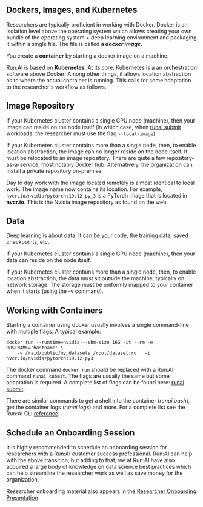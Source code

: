 ## Dockers, Images, and Kubernetes

Researchers are typically proficient in working with Docker. Docker is an isolation level above the operating system which allows creating your own bundle of the operating system + deep learning environment and packaging it within a single file. The file is called __a _docker image_.__

You create a __container__ by starting a docker image on a machine.

Run:AI is based on __Kubernetes__. At its core, Kubernetes is a an orchestration software above Docker: Among other things, it allows location abstraction as to where the actual container is running. This calls for some adaptation to the researcher's workflow as follows.

## Image Repository

If your Kubernetes cluster contains a single GPU node (machine), then your image can reside on the node itself (in which case, when [runai submit](../../Researcher/Command-Line-Interface-API-Reference/runai-submit.md) workloads, the researcher must use the flag ``--local-image``).

If your Kubernetes cluster contains more than a single node, then, to enable location abstraction, the image can no longer reside on the node itself.  It must be relocated to an image repository. There are quite a few repository-as-a-service, most notably <a href="https://hub.docker.com/" target="_self">Docker hub</a>. Alternatively, the organization can install a private repository on-premise.

Day to day work with the image located remotely is almost identical to local work. The image name now contains its location. For example, ``nvcr.io/nvidia/pytorch:19.12-py_3`` is a PyTorch image that is located in __nvcr.io__. This is the Nvidia image repository as found on the web. 

## Data

Deep learning is about data. It can be your code, the training data, saved checkpoints, etc.

If your Kubernetes cluster contains a single GPU node (machine), then your data can reside on the node itself.

If your Kubernetes cluster contains more than a single node, then, to enable location abstraction, the data must sit outside the machine, typically on network storage. The storage must be uniformly mapped to your container when it starts (using the -v command).

## Working with Containers 

Starting a container using docker usually involves a single command-line with multiple flags. A typical example: 

    docker run --runtime=nvidia --shm-size 16G -it --rm -e HOSTNAME='hostname' \
        -v /raid/public/my_datasets:/root/dataset:ro   -i  nvcr.io/nvidia/pytorch:19.12-py3

The docker command ``docker run`` should be replaced with a Run:AI command ``runai submit``. The flags are usually the same but some adaptation is required. A complete list of flags can be found here: [runai submit](../../Researcher/Command-Line-Interface-API-Reference/runai-submit.md). 

There are similar commands to get a shell into the container (_runai bash_), get the container logs (_runai logs_) and more. For a complete list see the Run:AI CLI [reference](../../Researcher/Command-Line-Interface-API-Reference/Introduction.md). 

## Schedule an Onboarding Session

It is highly recommended to schedule an onboarding session for researchers with a Run:AI customer success professional. Run:AI can help with the above transition, but adding to that, we at Run:AI have also acquired a large body of knowledge on data science best practices which can help streamline the researcher work as well as save money for the organization.

Researcher onboarding material also appears in the [Researcher Onboarding Presentation](../../Researcher/Presentations/Researcher-Onboarding-Presentation.md)

 